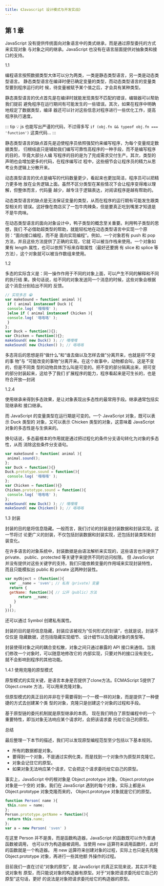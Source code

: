 ```yaml
---
title: 《Javascript 设计模式与开发实战》
---
```



## 第 1 章

JavaScript 没有提供传统面向对象语言中的类式继承，而是通过原型委托的方式来实现对象
与对象之间的继承。JavaScript 也没有在语言层面提供对抽象类和接口的支持。

1.1

编程语言按照数据类型大体可以分为两类，一类是静态类型语言，另一类是动态类型语言。
静态类型语言在编译时便已确定变量的类型，而动态类型语言的变量类型要到程序运行的时
候，待变量被赋予某个值之后，才会具有某种类型。

静态类型语言的优点首先是在编译时就能发现类型不匹配的错误，编辑器可以帮助我们提前
避免程序在运行期间有可能发生的一些错误。其次，如果在程序中明确地规定了数据类型，编译
器还可以针对这些信息对程序进行一些优化工作，提高程序执行速度。

::: tip 💡
js 也能写出严谨的代码，不过得多写 `if (obj.fn && typeof obj.fn === 'function')` 这类代码...
:::

静态类型语言的缺点首先是迫使程序员依照强契约来编写程序，为每个变量规定数据类型，
归根结底只是辅助我们编写可靠性高程序的一种手段，而不是编写程序的目的，毕竟大部分人编
写程序的目的是为了完成需求交付生产。其次，类型的声明也会增加更多的代码，在程序编写过
程中，这些细节会让程序员的精力从思考业务逻辑上分散开来。

动态类型语言的优点是编写的代码数量更少，看起来也更加简洁，程序员可以把精力更多地
放在业务逻辑上面。虽然不区分类型在某些情况下会让程序变得难以理解，但整体而言，代码量
越少，越专注于逻辑表达，对阅读程序是越有帮助的。

动态类型语言的缺点是无法保证变量的类型，从而在程序的运行期有可能发生跟类型相关的
错误。这好像在商店买了一包牛肉辣条，但是要真正吃到嘴里才知道是不是牛肉味。

在动态类型语言的面向对象设计中，鸭子类型的概念至关重要。利用鸭子类型的思想，我们
不必借助超类型的帮助，就能轻松地在动态类型语言中实现一个原则：“面向接口编程，而不是
面向实现编程”。例如，一个对象若有 push 和 pop 方法，并且这些方法提供了正确的实现，它就
可以被当作栈来使用。一个对象如果有 length 属性，也可以依照下标来存取属性（最好还要拥
有 slice 和 splice 等方法），这个对象就可以被当作数组来使用。

1.2


多态的实际含义是：同一操作作用于不同的对象上面，可以产生不同的解释和不同的执行结
果。换句话说，给不同的对象发送同一个消息的时候，这些对象会根据这个消息分别给出不同的
反馈。


```js
// 实现多态 😭
var makeSound = function( animal ){
 if ( animal instanceof Duck ){
 console.log( '嘎嘎嘎' );
 }else if ( animal instanceof Chicken ){
 console.log( '咯咯咯' );
 }
};
var Duck = function(){};
var Chicken = function(){};
makeSound( new Duck() ); // 嘎嘎嘎
makeSound( new Chicken() ); // 咯咯咯
```

多态背后的思想是将“做什么”和“谁去做以及怎样去做”分离开来，也就是将“不变的事
物”与 “可能改变的事物”分离开来。在这个故事中，动物都会叫，这是不变的，但是不同类
型的动物具体怎么叫是可变的。把不变的部分隔离出来，把可变的部分封装起来，这给予了我们
扩展程序的能力，程序看起来是可生长的，也是符合开放—封闭


1.2.4

使用继承来得到多态效果，是让对象表现出多态性的最常用手段。继承通常包括实现继承和
接口继承。

而 JavaScript 的变量类型在运行期是可变的。一个 JavaScript 对象，既可以表示 Duck 类型的
对象，又可以表示 Chicken 类型的对象，这意味着 JavaScript 对象的多态性是与生俱来的。

换句话说，多态最根本的作用就是通过把过程化的条件分支语句转化为对象的多态性，从而
消除这些条件分支语句。

```js
var makeSound = function( animal ){
 animal.sound();
};
var Duck = function(){}
Duck.prototype.sound = function(){
 console.log( '嘎嘎嘎' );
};
var Chicken = function(){}
Chicken.prototype.sound = function(){
 console.log( '咯咯咯' );
};
makeSound( new Duck() ); // 嘎嘎嘎
makeSound( new Chicken() ); // 咯咯咯
```

1.3 封装

封装的目的是将信息隐藏。一般而言，我们讨论的封装是封装数据和封装实现。这一节将讨
论更广义的封装，不仅包括封装数据和封装实现，还包括封装类型和封装变化。

在许多语言的对象系统中，封装数据是由语法解析来实现的，这些语言也许提供了 private、
public、protected 等关键字来提供不同的访问权限。
但 JavaScript 并没有提供对这些关键字的支持，我们只能依赖变量的作用域来实现封装特性，
而且只能模拟出 public 和 private 这两种封装性。

```js
var myObject = (function(){
  var __name = 'sven'; // 私有（private）变量
  return {
  getName: function(){ // 公开（public）方法
      return __name;
    }
  }
})();
```

还可以通过 Symbol 创建私有属性。

封装的目的是将信息隐藏，封装应该被视为“任何形式的封装”，也就是说，封装不仅仅是
隐藏数据，还包括隐藏实现细节、设计细节以及隐藏对象的类型等。

封装使得对象之间的耦合变松散，对象之间只通过暴露的 API 接口来通信。当我们修改一个对象时，可以随意地修改它的
内部实现，只要对外的接口没有变化，就不会影响到程序的其他功能。


1.4.1 使用克隆的原型模式

原型模式的实现关键，是语言本身是否提供了clone方法。ECMAScript 5提供了Object.create
方法，可以用来克隆对象。

但原型模式的真正目的并非在于需要得到一个一模一样的对象，而是提供了一种便捷的方式去创建某个类
型的对象，克隆只是创建这个对象的过程和手段。

基于原型链的委托机制就是原型继承的本质。
现在我们明白了原型编程中的一个重要特性，即当对象无法响应某个请求时，会把该请求委
托给它自己的原型。

总结

最后整理一下本节的描述，我们可以发现原型编程范型至少包括以下基本规则。
- 所有的数据都是对象。
- 要得到一个对象，不是通过实例化类，而是找到一个对象作为原型并克隆它。
- 对象会记住它的原型。
- 如果对象无法响应某个请求，它会把这个请求委托给它自己的原型。


事实上，JavaScript 中的根对象是 Object.prototype 对象。Object.prototype 对象是一个空的
对象。我们在 JavaScript 遇到的每个对象，实际上都是从 Object.prototype 对象克隆而来的，
Object.prototype 对象就是它们的原型。


```js
function Person( name ){
 this.name = name;
};
Person.prototype.getName = function(){
 return this.name;
};
var a = new Person( 'sven' )
```
在这里 Person 并不是类，而是函数构造器，JavaScript 的函数既可以作为普通函数被调用，
也可以作为构造器被调用。当使用 new 运算符来调用函数时，此时的函数就是一个构造器。 用
new 运算符来创建对象的过程，实际上也只是先克隆 Object.prototype 对象，再进行一些其他额
外操作的过程。

目前我们一直在讨论“对象的原型”，就 JavaScript 的真正实现来说，其实并不能说对象有
原型，而只能说对象的构造器有原型。对于“对象把请求委托给它自己的原型”这句话，更好
的说法是对象把请求委托给它的构造器的原型。
